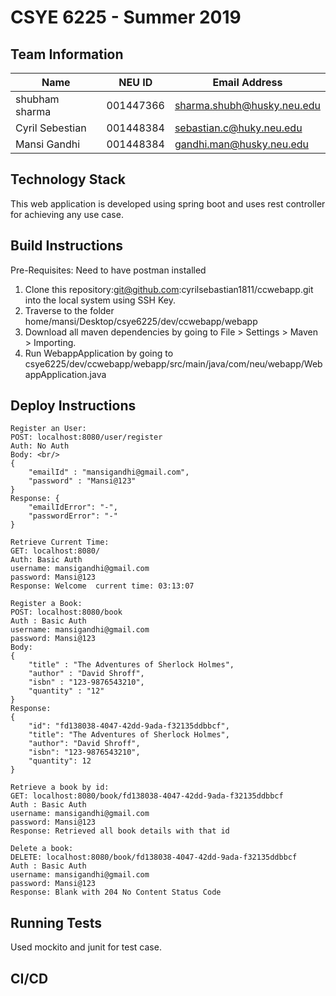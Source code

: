 # CSYE 6225 - Summer 2019

## Team Information

| Name | NEU ID | Email Address |
| --- | --- | --- |
| shubham sharma| 001447366 | sharma.shubh@husky.neu.edu|
| Cyril Sebestian | 001448384 | sebastian.c@huky.neu.edu |
| Mansi Gandhi | 001448384 | gandhi.man@husky.neu.edu |

## Technology Stack
This web application is developed using spring boot and uses rest controller for achieving any use case. 
 
## Build Instructions
Pre-Requisites: Need to have postman installed
1. Clone this repository:git@github.com:cyrilsebastian1811/ccwebapp.git into the local system using SSH Key. 
2. Traverse to the folder home/mansi/Desktop/csye6225/dev/ccwebapp/webapp
3. Download all maven dependencies by going to File > Settings > Maven > Importing. 
4. Run WebappApplication by going to csye6225/dev/ccwebapp/webapp/src/main/java/com/neu/webapp/WebappApplication.java

## Deploy Instructions
	Register an User: 
	POST: localhost:8080/user/register
	Auth: No Auth 
	Body: <br/>
	{
		"emailId" : "mansigandhi@gmail.com",
		"password" : "Mansi@123"
	}
	Response: {
	    "emailIdError": "-",
	    "passwordError": "-"
	}

	Retrieve Current Time:
	GET: localhost:8080/ 
	Auth: Basic Auth
	username: mansigandhi@gmail.com 
	password: Mansi@123 
	Response: Welcome  current time: 03:13:07

	Register a Book:
	POST: localhost:8080/book 
	Auth : Basic Auth
	username: mansigandhi@gmail.com
	password: Mansi@123 
	Body:
	{
		"title" : "The Adventures of Sherlock Holmes",
		"author" : "David Shroff",
		"isbn" : "123-9876543210",
		"quantity" : "12"
	} 
	Response: 
	{
	    "id": "fd138038-4047-42dd-9ada-f32135ddbbcf",
	    "title": "The Adventures of Sherlock Holmes",
	    "author": "David Shroff",
	    "isbn": "123-9876543210",
	    "quantity": 12
	}

	Retrieve a book by id:
	GET: localhost:8080/book/fd138038-4047-42dd-9ada-f32135ddbbcf
	Auth : Basic Auth 
	username: mansigandhi@gmail.com
	password: Mansi@123 
	Response: Retrieved all book details with that id

	Delete a book:
	DELETE: localhost:8080/book/fd138038-4047-42dd-9ada-f32135ddbbcf
	Auth : Basic Auth 
	username: mansigandhi@gmail.com
	password: Mansi@123 
	Response: Blank with 204 No Content Status Code

## Running Tests
Used mockito and junit for test case.

## CI/CD
